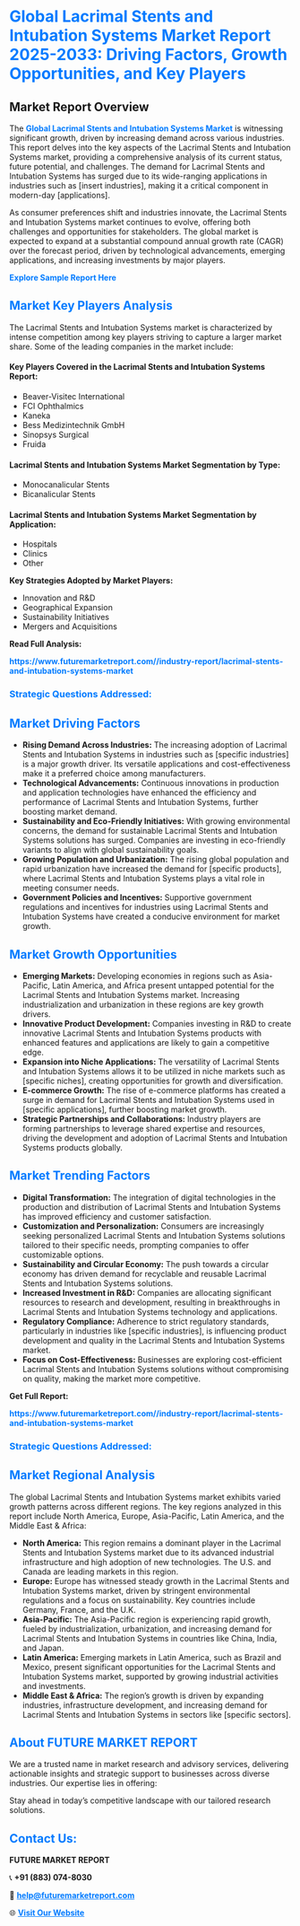 <h1 style="color: #007BFF;">Global Lacrimal Stents and Intubation Systems Market Report 2025-2033: Driving Factors, Growth Opportunities, and Key Players</h1>

<section id="overview">
<h2>Market Report Overview</h2>
<p>The <a href="https://www.futuremarketreport.com//industry-report/lacrimal-stents-and-intubation-systems-market" style="color: #007BFF; text-decoration: none;"><strong>Global Lacrimal Stents and Intubation Systems Market</strong></a> is witnessing significant growth, driven by increasing demand across various industries. This report delves into the key aspects of the Lacrimal Stents and Intubation Systems market, providing a comprehensive analysis of its current status, future potential, and challenges. The demand for Lacrimal Stents and Intubation Systems has surged due to its wide-ranging applications in industries such as [insert industries], making it a critical component in modern-day [applications].</p>
<p>As consumer preferences shift and industries innovate, the Lacrimal Stents and Intubation Systems market continues to evolve, offering both challenges and opportunities for stakeholders. The global market is expected to expand at a substantial compound annual growth rate (CAGR) over the forecast period, driven by technological advancements, emerging applications, and increasing investments by major players.</p>
</section>

<section id="overview">
<p><a href="https://www.futuremarketreport.com//request-sample/reportId=78425" style="color: #007BFF; text-decoration: none;"><strong>Explore Sample Report Here</strong></a></p>
</section>

<section id="key-players">
<h2 style="color: #007BFF;">Market Key Players Analysis</h2>
<p>The Lacrimal Stents and Intubation Systems market is characterized by intense competition among key players striving to capture a larger market share. Some of the leading companies in the market include:</p>
<h4>Key Players Covered in the Lacrimal Stents and Intubation Systems Report:</h4>
<ul><li>Beaver-Visitec International</li><li>FCI Ophthalmics</li><li>Kaneka</li><li>Bess Medizintechnik GmbH</li><li>Sinopsys Surgical</li><li>Fruida</li></ul>
<h4>Lacrimal Stents and Intubation Systems Market Segmentation by Type:</h4>
<ul><li>Monocanalicular Stents</li><li>Bicanalicular Stents</li></ul>

<h4>Lacrimal Stents and Intubation Systems Market Segmentation by Application:</h4>
<ul><li>Hospitals</li><li>Clinics</li><li>Other</li></ul>
<p><strong>Key Strategies Adopted by Market Players:</strong></p>
<ul>
<li>Innovation and R&D</li>
<li>Geographical Expansion</li>
<li>Sustainability Initiatives</li>
<li>Mergers and Acquisitions</li>
</ul>
</section>

<section>
<p><strong>Read Full Analysis: </strong></p><a href="https://www.futuremarketreport.com//industry-report/lacrimal-stents-and-intubation-systems-market" style="color: #007BFF; text-decoration: none;"><strong>https://www.futuremarketreport.com//industry-report/lacrimal-stents-and-intubation-systems-market</strong></a>
<h3 style="color: #007BFF;">Strategic Questions Addressed:</h3>
</section>

<section id="driving-factors">
<h2 style="color: #007BFF;">Market Driving Factors</h2>
<ul>
<li><strong>Rising Demand Across Industries:</strong> The increasing adoption of Lacrimal Stents and Intubation Systems in industries such as [specific industries] is a major growth driver. Its versatile applications and cost-effectiveness make it a preferred choice among manufacturers.</li>
<li><strong>Technological Advancements:</strong> Continuous innovations in production and application technologies have enhanced the efficiency and performance of Lacrimal Stents and Intubation Systems, further boosting market demand.</li>
<li><strong>Sustainability and Eco-Friendly Initiatives:</strong> With growing environmental concerns, the demand for sustainable Lacrimal Stents and Intubation Systems solutions has surged. Companies are investing in eco-friendly variants to align with global sustainability goals.</li>
<li><strong>Growing Population and Urbanization:</strong> The rising global population and rapid urbanization have increased the demand for [specific products], where Lacrimal Stents and Intubation Systems plays a vital role in meeting consumer needs.</li>
<li><strong>Government Policies and Incentives:</strong> Supportive government regulations and incentives for industries using Lacrimal Stents and Intubation Systems have created a conducive environment for market growth.</li>
</ul>
</section>

<section id="growth-opportunities">
<h2 style="color: #007BFF;">Market Growth Opportunities</h2>
<ul>
<li><strong>Emerging Markets:</strong> Developing economies in regions such as Asia-Pacific, Latin America, and Africa present untapped potential for the Lacrimal Stents and Intubation Systems market. Increasing industrialization and urbanization in these regions are key growth drivers.</li>
<li><strong>Innovative Product Development:</strong> Companies investing in R&D to create innovative Lacrimal Stents and Intubation Systems products with enhanced features and applications are likely to gain a competitive edge.</li>
<li><strong>Expansion into Niche Applications:</strong> The versatility of Lacrimal Stents and Intubation Systems allows it to be utilized in niche markets such as [specific niches], creating opportunities for growth and diversification.</li>
<li><strong>E-commerce Growth:</strong> The rise of e-commerce platforms has created a surge in demand for Lacrimal Stents and Intubation Systems used in [specific applications], further boosting market growth.</li>
<li><strong>Strategic Partnerships and Collaborations:</strong> Industry players are forming partnerships to leverage shared expertise and resources, driving the development and adoption of Lacrimal Stents and Intubation Systems products globally.</li>
</ul>
</section>

<section id="trending-factors">
<h2 style="color: #007BFF;">Market Trending Factors</h2>
<ul>
<li><strong>Digital Transformation:</strong> The integration of digital technologies in the production and distribution of Lacrimal Stents and Intubation Systems has improved efficiency and customer satisfaction.</li>
<li><strong>Customization and Personalization:</strong> Consumers are increasingly seeking personalized Lacrimal Stents and Intubation Systems solutions tailored to their specific needs, prompting companies to offer customizable options.</li>
<li><strong>Sustainability and Circular Economy:</strong> The push towards a circular economy has driven demand for recyclable and reusable Lacrimal Stents and Intubation Systems solutions.</li>
<li><strong>Increased Investment in R&D:</strong> Companies are allocating significant resources to research and development, resulting in breakthroughs in Lacrimal Stents and Intubation Systems technology and applications.</li>
<li><strong>Regulatory Compliance:</strong> Adherence to strict regulatory standards, particularly in industries like [specific industries], is influencing product development and quality in the Lacrimal Stents and Intubation Systems market.</li>
<li><strong>Focus on Cost-Effectiveness:</strong> Businesses are exploring cost-efficient Lacrimal Stents and Intubation Systems solutions without compromising on quality, making the market more competitive.</li>
</ul>
</section>

<section>
<p><strong>Get Full Report: </strong></p><a href="https://www.futuremarketreport.com//industry-report/lacrimal-stents-and-intubation-systems-market" style="color: #007BFF; text-decoration: none;"><strong>https://www.futuremarketreport.com//industry-report/lacrimal-stents-and-intubation-systems-market</strong></a>
<h3 style="color: #007BFF;">Strategic Questions Addressed:</h3>
</section>


<section id="regional-analysis">
<h2 style="color: #007BFF;">Market Regional Analysis</h2>
<p>The global Lacrimal Stents and Intubation Systems market exhibits varied growth patterns across different regions. The key regions analyzed in this report include North America, Europe, Asia-Pacific, Latin America, and the Middle East & Africa:</p>
<ul>
<li><strong>North America:</strong> This region remains a dominant player in the Lacrimal Stents and Intubation Systems market due to its advanced industrial infrastructure and high adoption of new technologies. The U.S. and Canada are leading markets in this region.</li>
<li><strong>Europe:</strong> Europe has witnessed steady growth in the Lacrimal Stents and Intubation Systems market, driven by stringent environmental regulations and a focus on sustainability. Key countries include Germany, France, and the U.K.</li>
<li><strong>Asia-Pacific:</strong> The Asia-Pacific region is experiencing rapid growth, fueled by industrialization, urbanization, and increasing demand for Lacrimal Stents and Intubation Systems in countries like China, India, and Japan.</li>
<li><strong>Latin America:</strong> Emerging markets in Latin America, such as Brazil and Mexico, present significant opportunities for the Lacrimal Stents and Intubation Systems market, supported by growing industrial activities and investments.</li>
<li><strong>Middle East & Africa:</strong> The region’s growth is driven by expanding industries, infrastructure development, and increasing demand for Lacrimal Stents and Intubation Systems in sectors like [specific sectors].</li>
</ul>
</section>

<footer>
<h2 style="color: #007BFF;">About FUTURE MARKET REPORT</h2>
<p>We are a trusted name in market research and advisory services, delivering actionable insights and strategic support to businesses across diverse industries. Our expertise lies in offering:</p>

<p>Stay ahead in today’s competitive landscape with our tailored research solutions.</p>

<h2 style="color: #007BFF;">Contact Us:</h2>
<p><strong>FUTURE MARKET REPORT</strong></p>
<p>📞 <strong>+91 (883) 074-8030</strong></p>
<p>📧 <strong><a href="mailto:help@futuremarketreport.com" style="color: #007BFF;">help@futuremarketreport.com</a></strong></p>
<p>🌐 <strong><a href="https://www.futuremarketreport.com/" style="color: #007BFF;">Visit Our Website</a></strong></p>
</footer>